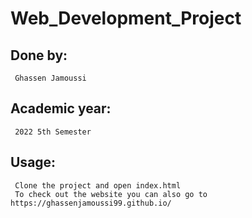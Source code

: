 ﻿# Web_Development_Project
 
## Done by:
     Ghassen Jamoussi

## Academic year:
     2022 5th Semester
 
## Usage:
     Clone the project and open index.html
     To check out the website you can also go to https://ghassenjamoussi99.github.io/
